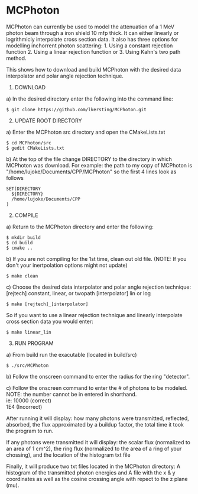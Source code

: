 MCPhoton
=============

MCPhoton can currently be used to model the attenuation of a 1 MeV photon beam 
through a iron shield 10 mfp thick. It can either linearly or logrithmicly 
interpolate cross section data. It also has three options for modelling 
inchorrent photon scattering: 1. Using a constant rejection function 2. Using a 
linear rejection function or 3. Using Kahn's two path method. 
 
This shows how to download and build MCPhoton with the desired data interpolator
and polar angle rejection technique. 

1) DOWNLOAD

a) In the desired directory enter the following into the command line:

```
$ git clone https://github.com/lkersting/MCPhoton.git
```

2) UPDATE ROOT DIRECTORY

a) Enter the MCPhoton src directory and open the CMakeLists.txt

```
$ cd MCPhoton/src
$ gedit CMakeLists.txt
```

b) At the top of the file change DIRECTORY to the directory in which 
MCPhoton was download. For example: the path to my copy of MCPhoton is 
"/home/lujoke/Documents/CPP/MCPhoton" so the first 4 lines look as follows

```
SET(DIRECTORY
  ${DIRECTORY}
  /home/lujoke/Documents/CPP
) 
```

2) COMPILE

a) Return to the MCPhoton directory and enter the following:

```
$ mkdir build
$ cd build
$ cmake ..
```
b) If you are not compiling for the 1st time, clean out old file. 
(NOTE: If you don't your inertpolation options might not update)

```
$ make clean
```

c) Choose the desired data interpolator and polar angle rejection technique:
[rejtech] constant, linear, or twopath
[interpolator] lin or log

```
$ make [rejtech]_[interpolator]
```

So if you want to use a linear rejection technique and linearly interpolate 
cross section data you would enter:

```
$ make linear_lin
```

3) RUN PROGRAM

a) From build run the exacutable (located in build/src)

```
$ ./src/MCPhoton
```

b) Follow the onscreen command to enter the radius for the ring "detector".

c) Follow the onscreen command to enter the # of photons to be modeled.
NOTE: the number cannot be in entered in shorthand.  
ie: 10000 (correct)      
	1E4   (Incorrect)

After running it will display:
how many photons were transmitted, reflected, absorbed, 
the flux approximated by a buildup factor, 
the total time it took the program to run.

If any photons were transmitted it will display:
the scalar flux (normalized to an area of 1 cm^2),
the ring flux (normalized to the area of a ring of your chossing),
and the location of the histogram txt file

Finally, it will produce two txt files located in the MCPhoton directory:
A histogram of the transmitted photon energies and
A file with the x & y coordinates as well as the cosine crossing angle with 
repect to the z plane (mu).
